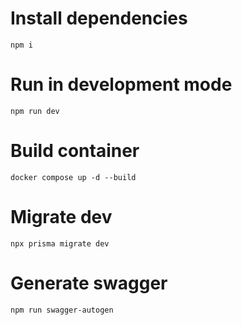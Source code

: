 # Install dependencies 
```
npm i
```

# Run in development mode

```
npm run dev
```

# Build container

```
docker compose up -d --build
```

# Migrate dev

```
npx prisma migrate dev
```

# Generate swagger

```
npm run swagger-autogen
```
